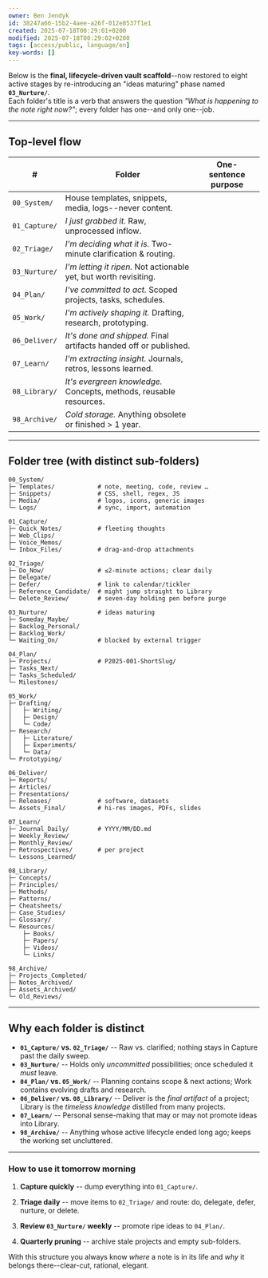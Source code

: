 ```yaml
---
owner: Ben Jendyk
id: 38247a66-15b2-4aee-a26f-012e8537f1e1
created: 2025-07-18T00:29:01+0200
modified: 2025-07-18T00:29:02+0200
tags: [access/public, language/en]
key-words: []
---
```


Below is the **final, lifecycle-driven vault scaffold**--now restored to eight active stages by re-introducing an "ideas maturing" phase named **`03_Nurture/`**.  
Each folder's title is a verb that answers the question _"What is happening to the note right now?"_; every folder has one--and only one--job.

* * *

## Top-level flow

| # | Folder | One-sentence purpose | 
| ---- | ---- | ----  |
| `00_System/` | House templates, snippets, media, logs--never content. |  | 
| `01_Capture/` | _I just grabbed it._ Raw, unprocessed inflow. |  | 
| `02_Triage/` | _I'm deciding what it is._ Two-minute clarification & routing. |  | 
| `03_Nurture/` | _I'm letting it ripen._ Not actionable yet, but worth revisiting. |  | 
| `04_Plan/` | _I've committed to act._ Scoped projects, tasks, schedules. |  | 
| `05_Work/` | _I'm actively shaping it._ Drafting, research, prototyping. |  | 
| `06_Deliver/` | _It's done and shipped._ Final artifacts handed off or published. |  | 
| `07_Learn/` | _I'm extracting insight._ Journals, retros, lessons learned. |  | 
| `08_Library/` | _It's evergreen knowledge._ Concepts, methods, reusable resources. |  | 
| `98_Archive/` | _Cold storage._ Anything obsolete or finished > 1 year. |  | 

* * *

## Folder tree (with distinct sub-folders)
    
    
    00_System/
    ├─ Templates/            # note, meeting, code, review …
    ├─ Snippets/             # CSS, shell, regex, JS
    ├─ Media/                # logos, icons, generic images
    └─ Logs/                 # sync, import, automation
    
    01_Capture/
    ├─ Quick_Notes/          # fleeting thoughts
    ├─ Web_Clips/
    ├─ Voice_Memos/
    └─ Inbox_Files/          # drag-and-drop attachments
    
    02_Triage/
    ├─ Do_Now/               # ≤2-minute actions; clear daily
    ├─ Delegate/
    ├─ Defer/                # link to calendar/tickler
    ├─ Reference_Candidate/  # might jump straight to Library
    └─ Delete_Review/        # seven-day holding pen before purge
    
    03_Nurture/              # ideas maturing
    ├─ Someday_Maybe/
    ├─ Backlog_Personal/
    ├─ Backlog_Work/
    └─ Waiting_On/           # blocked by external trigger
    
    04_Plan/
    ├─ Projects/             # P2025-001-ShortSlug/
    ├─ Tasks_Next/
    ├─ Tasks_Scheduled/
    └─ Milestones/
    
    05_Work/
    ├─ Drafting/
    │   ├─ Writing/
    │   ├─ Design/
    │   └─ Code/
    ├─ Research/
    │   ├─ Literature/
    │   ├─ Experiments/
    │   └─ Data/
    └─ Prototyping/
    
    06_Deliver/
    ├─ Reports/
    ├─ Articles/
    ├─ Presentations/
    ├─ Releases/             # software, datasets
    └─ Assets_Final/         # hi-res images, PDFs, slides
    
    07_Learn/
    ├─ Journal_Daily/        # YYYY/MM/DD.md
    ├─ Weekly_Review/
    ├─ Monthly_Review/
    ├─ Retrospectives/       # per project
    └─ Lessons_Learned/
    
    08_Library/
    ├─ Concepts/
    ├─ Principles/
    ├─ Methods/
    ├─ Patterns/
    ├─ Cheatsheets/
    ├─ Case_Studies/
    ├─ Glossary/
    └─ Resources/
        ├─ Books/
        ├─ Papers/
        ├─ Videos/
        └─ Links/
    
    98_Archive/
    ├─ Projects_Completed/
    ├─ Notes_Archived/
    ├─ Assets_Archived/
    └─ Old_Reviews/
    

* * *

## Why each folder is distinct

- **`01_Capture/` vs. `02_Triage/`** -- Raw vs. clarified; nothing stays in Capture past the daily sweep.
- **`03_Nurture/`** -- Holds only _uncommitted_ possibilities; once scheduled it _must_ leave.
- **`04_Plan/` vs. `05_Work/`** -- Planning contains scope & next actions; Work contains evolving drafts and research.
- **`06_Deliver/` vs. `08_Library/`** -- Deliver is the _final artifact_ of a project; Library is the _timeless knowledge_ distilled from many projects.
- **`07_Learn/`** -- Personal sense-making that may or may not promote ideas into Library.
- **`98_Archive/`** -- Anything whose active lifecycle ended long ago; keeps the working set uncluttered.
* * *

### How to use it tomorrow morning

1. **Capture quickly** -- dump everything into `01_Capture/`.

2. **Triage daily** -- move items to `02_Triage/` and route: do, delegate, defer, nurture, or delete.

3. **Review `03_Nurture/` weekly** -- promote ripe ideas to `04_Plan/`.

4. **Quarterly pruning** -- archive stale projects and empty sub-folders.

With this structure you always know _where_ a note is in its life and _why_ it belongs there--clear-cut, rational, elegant.